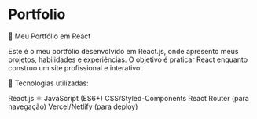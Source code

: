 # Portfolio
🚀 Meu Portfólio em React

Este é o meu portfólio desenvolvido em React.js, onde apresento meus projetos, habilidades e experiências. O objetivo é praticar React enquanto construo um site profissional e interativo.

📌 Tecnologias utilizadas:

React.js ⚛️
JavaScript (ES6+)
CSS/Styled-Components
React Router (para navegação)
Vercel/Netlify (para deploy)
